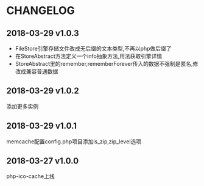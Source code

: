 CHANGELOG
=========

2018-03-29 v1.0.3
------------------
- FileStore引擎存储文件改成无后缀的文本类型,不再以php做后缀了
- 在StoreAbstract方法定义一个info抽象方法,用法获取引擎详情
- StoreAbstract里的remember,rememberForever传入的数据不强制是匿名,修改成兼容普通数据

2018-03-29 v1.0.2
------------------
添加更多实例

2018-03-29 v1.0.1
------------------
memcache配置config.php项目添加is_zip,zip_level选项

2018-03-27 v1.0.0
------------------
php-ico-cache上线